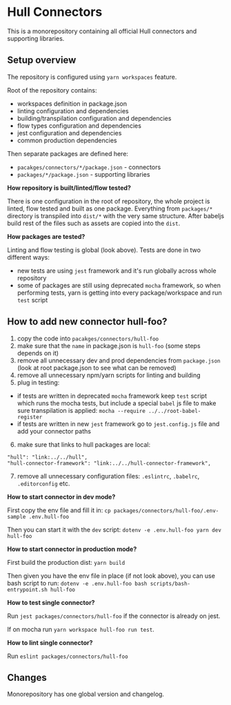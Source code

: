 # Hull Connectors

This is a monorepository containing all official Hull connectors
and supporting libraries.

## Setup overview

The repository is configured using `yarn workspaces` feature.

Root of the repository contains:

- workspaces definition in package.json
- linting configuration and dependencies
- building/transpilation configuration and dependencies
- flow types configuration and dependencies
- jest configuration and dependencies
- common production dependencies

Then separate packages are defined here:

- `pacakges/connectors/*/package.json` - connectors
- `packages/*/package.json` - supporting libraries


**How repository is built/linted/flow tested?**

There is one configuration in the root of repository,
the whole project is linted, flow tested and built as one package.
Everything from `packages/*` directory is transpiled into
`dist/*` with the very same structure.
After babeljs build rest of the files such as assets are copied into the `dist`.

**How packages are tested?**

Linting and flow testing is global (look above).
Tests are done in two different ways:

- new tests are using `jest` framework and it's run globally across whole repository
- some of packages are still using deprecated `mocha` framework, so when performing tests, yarn is getting into every package/workspace and run `test` script


## How to add new connector hull-foo?

1. copy the code into `pacakges/connectors/hull-foo`
2. make sure that the `name` in package.json is `hull-foo` (some steps depends on it)
3. remove all unnecessary dev and prod dependencies from `package.json` (look at root package.json to see what can be removed)
4. remove all unnecessary npm/yarn scripts for linting and building
5. plug in testing:
  - if tests are written in deprecated `mocha` framework keep `test` script which runs the mocha tests, but include a special `babel` js file to make sure transpilation is applied: `mocha --require ../../root-babel-register`
  - if tests are written in new `jest` framework go to `jest.config.js` file and add your connector paths
6. make sure that links to hull packages are local:
  ```
  "hull": "link:../../hull",
  "hull-connector-framework": "link:../../hull-connector-framework",
  ```
7. remove all unnecessary configuration files: `.eslintrc`, `.babelrc`, `.editorconfig` etc.


**How to start connector in dev mode?**

First copy the env file and fill it in:
`cp packages/connectors/hull-foo/.env-sample .env.hull-foo`

Then you can start it with the `dev` script:
`dotenv -e .env.hull-foo yarn dev hull-foo`

**How to start connector in production mode?**

First build the production dist:
`yarn build`

Then given you have the env file in place (if not look above), you can use bash script to run:
`dotenv -e .env.hull-foo bash scripts/bash-entrypoint.sh hull-foo`


**How to test single connector?**

Run `jest packages/connectors/hull-foo` if the connector is already on jest.

If on mocha run `yarn workspace hull-foo run test`.

**How to lint single connector?**

Run `eslint packages/connectors/hull-foo`

## Changes

Monorepository has one global version and changelog.

